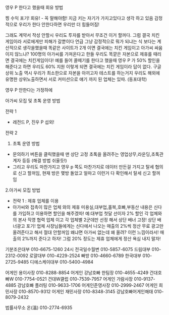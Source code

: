 영우 P 한다고 했을때 회유 방법

찡 수익 포기! 회유! - 꼭 말해야함! 지금 키는 자기가 가지고있다고 생각 하고 있음 감정적으로 우리가 한다 안한다하면
우리만 더 힘들어짐!

그래도 계약서 작성 안할시
우리도 투자를 받아서 무조건 이거 할꺼다.
그럼 결국 치킨 게임이라 서로에게만 피해가 갈뿐이다 언급
그냥 감정적으로 뭐가 되냐는 식 보다는 계산적으로 생각을했을때
똑같은 사이트가 2개 이면 결국에는 치킨 게임이고 아가씨 싸움이지 않느냐?
100명의 아가씨를 가져온다고 한들 우리도 똑깥은 자본으로 제휴를 때리면
결국에는 치킨게임이다! 예를 들어 콜떼기를 한다고 했을때 영우 P 가 50% 할인을 해준다고 하면
우리도 60% 지원 이렇게 되면 결국에는 치킨 게임이라 답이 없다.
구글 상위 노출 역시 우리가 최소한으로 자본을 아끼고자 테스트를 하는거지 우리도 해외에 유명한
상위노출하면서 서로 커미션으로 얘기 까지 된 업체는 있따. (동포대학)


영우 P 안한다는 가정하에

아가씨 모집 및 초톡 운영 방법

전략 1
 - 레전드 P, 진우 P 섭외!

전략 2
1. 초톡 운영 방법
 - 문의하기 버튼을 클릭했을때 맨 상단 고정 초톡을 올려주는 영업상무,라운딩,초톡관계자 등등 (해결 방법 쉬울듯!)
 - 그리고 우리도 마찬가지고 영우 p 쪽도 마찬가지로 데이터 만든걸 가지고 탈세 협의로 신고 할꺼임, 현재 방은 몇방 돌았고 얼마고 이런거 다 확인해서 탈세 신고 할꺼임

2.아가씨 모집 방법
 - 전략 1 : 제휴 업체를 이용
 - 아가씨와 접촉이 많은 업체 와의 제휴 미용실,대부업,홀복,호빠,부동산 내용은 신다를 가입하고 이용하면 할인을 해주겠따! 예:대부업 첫달 선이자 2% 할인
 각 업체와의 본사 직영 협력 업체 이고 각 업체별 2군데만 선정 해서 상단 배너 고정! 상단 배너광고 포기! 업체 사장님들에게는 신다에서 나오는 매출의 2%씩 정산
 무료 광고만 올려준다고 해서 절대 안할꺼임 왜냐면 아가씨 없는데 왜 올려? 이런 느낌이라서! 매출의 2%까지 준다고 하자! 그럼 20% 정도는 제휴 업체에게 정산
 욕심 내지 말자!



기분조은대부 010-6675-1260
24시 전국일수월변 010-5857-6075
드림대부 010-2312-0092
로얄대부 010-4229-2524
빠방 010-4660-6789
한국대부 010-2725-9485
디에스케이대부 010-5400-4984

어게인 용이사장 010-8288-8854
어게인 강남호빠 한팀장 010-4655-4249
건대호빠W 010-7754-0521
건대W클럽 010-7539-7957
어게인 가람사장 010-9137-4885
강남호빠 플러팅 010-9633-1706
어게인준영사장 010-2999-2467
어게인 희민사장 010-8570-9312
어게인 재민사장 010-8348-3145
강남호빠어게인해태  010-8079-2432

법률사무소 온(溫) 010-2774-6935





